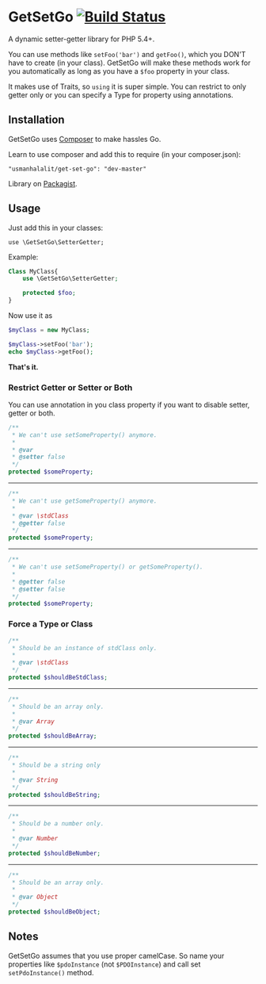 # GetSetGo [![Build Status](https://travis-ci.org/usmanhalalit/GetSetGo.png?branch=master)](https://travis-ci.org/usmanhalalit/GetSetGo)
A dynamic setter-getter library for PHP 5.4+.

You can use methods like `setFoo('bar')` and `getFoo()`, which you DON'T have to create (in your class). GetSetGo will make these methods work for you automatically as long as you have a `$foo` property in your class. 

It makes use of Traits, so `using` it is super simple. You can restrict to only getter only or you can specify a Type for property using annotations.

## Installation

GetSetGo uses [Composer](http://getcomposer.org/) to make hassles Go.

Learn to use composer and add this to require (in your composer.json):

    "usmanhalalit/get-set-go": "dev-master"

Library on [Packagist](https://packagist.org/packages/usmanhalalit/get-set-go).

## Usage

Just add this in your classes:

    use \GetSetGo\SetterGetter;

Example:
```PHP
Class MyClass{
    use \GetSetGo\SetterGetter;

    protected $foo;
}
```
Now use it as
```PHP
$myClass = new MyClass;

$myClass->setFoo('bar');
echo $myClass->getFoo();
```


**That's it.**

### Restrict Getter or Setter or Both

You can use annotation in you class property if you want to disable setter, getter or both.
```PHP
/**
 * We can't use setSomeProperty() anymore.
 *
 * @var
 * @setter false
 */
protected $someProperty;
```
___
```PHP
/**
 * We can't use getSomeProperty() anymore.
 *
 * @var \stdClass
 * @getter false
 */
protected $someProperty;
```
___

```PHP
/**
 * We can't use setSomeProperty() or getSomeProperty().
 *
 * @getter false
 * @setter false
 */
protected $someProperty;
```

### Force a Type or Class

```PHP
/**
 * Should be an instance of stdClass only.
 *
 * @var \stdClass
 */
protected $shouldBeStdClass;
```
___
```PHP
/**
 * Should be an array only.
 *
 * @var Array
 */
protected $shouldBeArray;
```
___
```PHP
/**
 * Should be a string only
 *
 * @var String
 */
protected $shouldBeString;
```
___
```PHP
/**
 * Should be a number only.
 *
 * @var Number
 */
protected $shouldBeNumber;
```
___
```PHP
/**
 * Should be an array only.
 *
 * @var Object
 */
protected $shouldBeObject;
```

## Notes

GetSetGo assumes that you use proper camelCase. So name your properties like `$pdoInstance` (not `$PDOInstance`) and call set `setPdoInstance()` method.